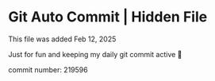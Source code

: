 # Git Auto Commit | Hidden File

This file was added Feb 12, 2025

Just for fun and keeping my daily git commit active 🤪

commit number: 219596
